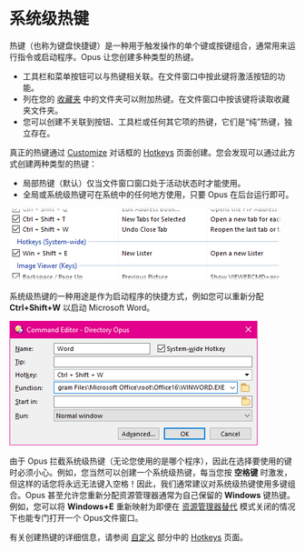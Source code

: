 # 系统级热键

热键（也称为键盘快捷键）是一种用于触发操作的单个键或按键组合，通常用来运行指令或启动程序。Opus 让您创建多种类型的热键。

- 工具栏和菜单按钮可以与热键相关联。在文件窗口中按此键将激活按钮的功能。
- 列在您的 [收藏夹](/Manual/basic_concepts/the_lister/navigation/favorites.zh.md) 中的文件夹可以附加热键。在文件窗口中按该键将读取收藏夹文件夹。
- 您可以创建不关联到按钮、工具栏或任何其它项的热键，它们是“纯”热键，独立存在。

真正的热键通过 [Customize](/Manual/customize/README.zh.md) 对话框的 [Hotkeys](/Manual/customize/the_customize_dialog/keys.zh.md) 页面创建。您会发现可以通过此方式创建两种类型的热键：

- 局部热键（默认）仅当文件窗口窗口处于活动状态时才能使用。
- 全局或系统级热键可在系统中的任何地方使用，只要 Opus 在后台运行即可。

![](/Manual/images/media/hotkeys.png) 

系统级热键的一种用途是作为启动程序的快捷方式，例如您可以重新分配 **Ctrl+Shift+W** 以启动 Microsoft Word。

![](/Manual/images/media/word_hotkey.png)

由于 Opus 拦截系统级热键（无论您使用的是哪个程序），因此在选择要使用的键时必须小心。例如，您当然可以创建一个系统级热键，每当您按 **空格键** 时激发，但这样的话您将永远无法键入空格！因此，我们通常建议对系统级热键使用多键组合。Opus 甚至允许您重新分配资源管理器通常为自己保留的 **Windows** 键热键。例如，您可以将 **Windows+E** 重新映射为即便在 [资源管理器替代](/Manual/basic_concepts/explorer_replacement.zh.md) 模式关闭的情况下也能专门打开一个 Opus文件窗口。

有关创建热键的详细信息，请参阅 [自定义](/Manual/customize/README.zh.md) 部分中的 [Hotkeys](/Manual/customize/the_customize_dialog/keys.zh.md) 页面。